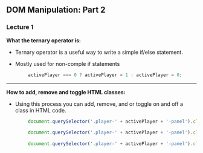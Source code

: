 ## DOM Manipulation: Part 2

### Lecture 1


**What the ternary operator is:**

* Ternary operator is a useful way to write a simple if/else statement.

* Mostly used for non-comple if statements

```javascript
        activePlayer === 0 ? activePlayer = 1 : activePlayer = 0;
```

---


**How to add, remove and toggle HTML classes:**

* Using this process you can add, remove, and or toggle on and off a class in HTML code.

```javascript
        document.querySelector('.player-' + activePlayer + '-panel').classList.add('active');
        
        document.querySelector('.player-' + activePlayer + '-panel').classList.remove('active');
        
        document.querySelector('.player-' + activePlayer + '-panel').classList.toggle('active');
```
